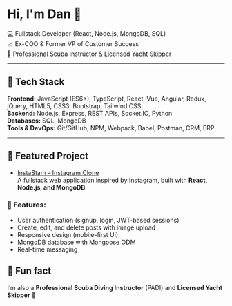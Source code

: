 # Hi, I'm Dan 👋

💻 Fullstack Developer (React, Node.js, MongoDB, SQL)  
📈 Ex-COO & Former VP of Customer Success  
🌊 Professional Scuba Instructor & Licensed Yacht Skipper  

---

## 🚀 Tech Stack
**Frontend:** JavaScript (ES6+), TypeScript, React, Vue, Angular, Redux, jQuery, HTML5, CSS3, Bootstrap, Tailwind CSS  
**Backend:** Node.js, Express, REST APIs, Socket.IO, Python  
**Databases:** SQL, MongoDB  
**Tools & DevOps:** Git/GitHub, NPM, Webpack, Babel, Postman, CRM, ERP  

---

## 📂 Featured Project
- [InstaStam – Instagram Clone](https://instastam.onrender.com/)  
  A fullstack web application inspired by Instagram, built with **React, Node.js, and MongoDB**.  

 ### 🔑 Features:
- User authentication (signup, login, JWT-based sessions)
- Create, edit, and delete posts with image upload
- Responsive design (mobile-first UI)
- MongoDB database with Mongoose ODM
- Real-time messaging


## 🌴 Fun fact
I’m also a **Professional Scuba Diving Instructor** (PADI) and **Licensed Yacht Skipper** 🌊
